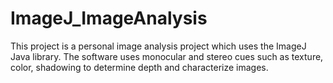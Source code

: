 ImageJ_ImageAnalysis
====================

This project is a personal image analysis project which uses the ImageJ Java library. The software uses monocular and stereo cues such as texture, color, shadowing to determine depth and characterize images. 
